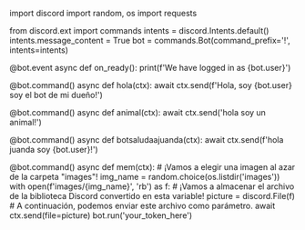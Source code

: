 import discord
import random, os
import requests

from discord.ext import commands
intents = discord.Intents.default()
intents.message_content = True
bot = commands.Bot(command_prefix='!', intents=intents)

@bot.event
async def on_ready():
    print(f'We have logged in as {bot.user}')

@bot.command()
async def hola(ctx):
    await ctx.send(f'Hola, soy {bot.user} soy el bot de mi dueño!')

@bot.command()
async def animal(ctx):
    await ctx.send('hola soy un animal!')

@bot.command()
async def  botsaludaajuanda(ctx):
    await ctx.send(f'hola juanda soy {bot.user}!')

@bot.command()
async def mem(ctx):
    # ¡Vamos a elegir una imagen al azar de la carpeta "images"!
    img_name = random.choice(os.listdir('images'))
    with open(f'images/{img_name}', 'rb') as f:
        # ¡Vamos a almacenar el archivo de la biblioteca Discord convertido en esta variable!
        picture = discord.File(f)
    # A continuación, podemos enviar este archivo como parámetro.
    await ctx.send(file=picture)
bot.run('your_token_here')
